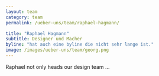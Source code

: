 ```yaml
---
layout: team
category: team
permalink: /ueber-uns/team/raphael-hagmann/

title: "Raphael Hagmann"
subtitle: Designer und Macher
byline: "hat auch eine byline die nicht sehr lange ist."
image: /images/ueber-uns/team/georg.png
---
```

Raphael not only heads our design team ...